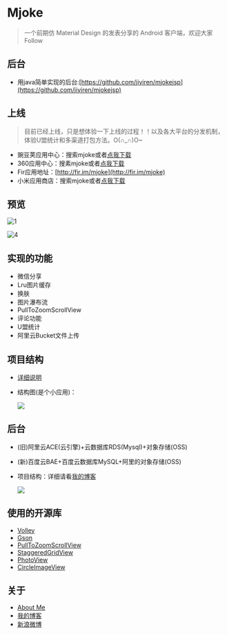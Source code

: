 # Mjoke

> 一个前期仿 Material Design 的发表分享的 Android 客户端，欢迎大家 Follow

## 后台

* 用java简单实现的后台:[https://github.com/jiyiren/mjokejsp](https://github.com/jiyiren/mjokejsp)

## 上线

> 目前已经上线，只是想体验一下上线的过程！！以及各大平台的分发机制，体验U盟统计和多渠道打包方法。O(∩_∩)O~

* 豌豆荚应用中心：搜索mjoke或者[点我下载](http://www.wandoujia.com/apps/app.jiyi.com.mjoke)
* 360应用中心：搜素mjoke或者[点我下载](http://shouji.360tpcdn.com/150917/806c975d3c51250c605ac6970cff9da9/app.jiyi.com.mjoke_2.apk)
* Fir应用地址：[http://fir.im/mjoke](http://fir.im/mjoke)
* 小米应用商店：搜索mjoke或者[点我下载](http://app.mi.com/detail/113066)

## 预览

![1](http://img.godjiyi.cn/123.jpg)

![4](http://img.godjiyi.cn/456.jpg)

## 实现的功能

* 微信分享
* Lru图片缓存
* 换肤
* 图片瀑布流
* PullToZoomScrollView
* 评论功能
* U盟统计
* 阿里云Bucket文件上传

## 项目结构
* [详细说明](http://jiyiren.github.io/2015/09/18/mjokeapp/)
* 结构图(是个小应用)：

	![](http://img.godjiyi.cn/javafile2222222.png)

## 后台

* (旧)阿里云ACE(云引擎)+云数据库RDS(Mysql)+对象存储(OSS)
* (新)百度云BAE+百度云数据库MySQL+阿里的对象存储(OSS)
* 项目结构：详细请看[我的博客](http://jiyiren.github.io/2015/09/18/mjokeapp/)
	
	![](http://img.godjiyi.cn/jy_mjoke_bg.jpg)


## 使用的开源库

* [Volley](https://github.com/mcxiaoke/android-volley)
* [Gson](https://github.com/google/gson)
* [PullToZoomScrollView](https://github.com/jiyiren/PullToZoomScrollView)
* [StaggeredGridView](https://github.com/maurycyw/StaggeredGridView)
* [PhotoView](https://github.com/chrisbanes/PhotoView)
* [CircleImageView](https://github.com/hdodenhof/CircleImageView)


## 关于

* [About Me](http://jiyiren.github.io/about/)
* [我的博客](http://jiyiren.github.io/)
* [新浪微博](http://weibo.com/jiyi1459050189)

